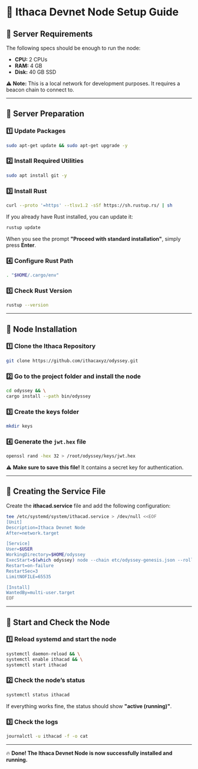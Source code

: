 # 🚀 Ithaca Devnet Node Setup Guide  

## 🔹 Server Requirements  
The following specs should be enough to run the node:  
- **CPU:** 2 CPUs  
- **RAM:** 4 GB  
- **Disk:** 40 GB SSD  

⚠️ **Note:** This is a local network for development purposes. It requires a beacon chain to connect to.  

---

## 🔹 Server Preparation  

### 1️⃣ Update Packages  
```bash
sudo apt-get update && sudo apt-get upgrade -y
```  

### 2️⃣ Install Required Utilities  
```bash
sudo apt install git -y
```  

### 3️⃣ Install Rust  
```bash
curl --proto '=https' --tlsv1.2 -sSf https://sh.rustup.rs/ | sh
```  
If you already have Rust installed, you can update it:  
```bash
rustup update
```  
When you see the prompt **"Proceed with standard installation"**, simply press **Enter**.  

### 4️⃣ Configure Rust Path  
```bash
. "$HOME/.cargo/env"
```  

### 5️⃣ Check Rust Version  
```bash
rustup --version
```  

---

## 🔹 Node Installation  

### 1️⃣ Clone the Ithaca Repository  
```bash
git clone https://github.com/ithacaxyz/odyssey.git
```  

### 2️⃣ Go to the project folder and install the node  
```bash
cd odyssey && \
cargo install --path bin/odyssey
```  

### 3️⃣ Create the keys folder  
```bash
mkdir keys
```  

### 4️⃣ Generate the `jwt.hex` file  
```bash
openssl rand -hex 32 > /root/odyssey/keys/jwt.hex
```  
⚠️ **Make sure to save this file!** It contains a secret key for authentication.  

---

## 🔹 Creating the Service File  

Create the **ithacad.service** file and add the following configuration:  
```bash
tee /etc/systemd/system/ithacad.service > /dev/null <<EOF
[Unit]
Description=Ithaca Devnet Node
After=network.target

[Service]
User=$USER
WorkingDirectory=$HOME/odyssey
ExecStart=$(which odyssey) node --chain etc/odyssey-genesis.json --rollup.sequencer-http https://odyssey.ithaca.xyz --http --http.port 8548 --ws --ws.port 8547 --authrpc.port 9551 --port 30304 --authrpc.jwtsecret /root/odyssey/keys/jwt.hex
Restart=on-failure
RestartSec=3
LimitNOFILE=65535

[Install]
WantedBy=multi-user.target
EOF
```  

---

## 🔹 Start and Check the Node  

### 1️⃣ Reload systemd and start the node  
```bash
systemctl daemon-reload && \
systemctl enable ithacad && \
systemctl start ithacad
```  

### 2️⃣ Check the node’s status  
```bash
systemctl status ithacad
```  

If everything works fine, the status should show **"active (running)"**.  

### 3️⃣ Check the logs  
```bash
journalctl -u ithacad -f -o cat
```  

---

🔥 **Done! The Ithaca Devnet Node is now successfully installed and running.**  



